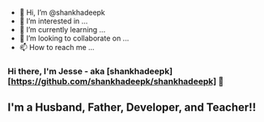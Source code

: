 - 👋 Hi, I’m @shankhadeepk
- 👀 I’m interested in ...
- 🌱 I’m currently learning ...
- 💞️ I’m looking to collaborate on ...
- 📫 How to reach me ...
### Hi there, I'm Jesse - aka [shankhadeepk][https://github.com/shankhadeepk/shankhadeepk] 👋

## I'm a Husband, Father, Developer, and Teacher!!
